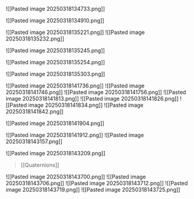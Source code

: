 ![[Pasted image 20250318134733.png]]

![[Pasted image 20250318134910.png]]

![[Pasted image 20250318135221.png]]
![[Pasted image 20250318135232.png]]

![[Pasted image 20250318135245.png]]

![[Pasted image 20250318135254.png]]

![[Pasted image 20250318135303.png]]

![[Pasted image 20250318141736.png]]
![[Pasted image 20250318141746.png]]
![[Pasted image 20250318141756.png]]
![[Pasted image 20250318141813.png]]
![[Pasted image 20250318141826.png]]
![[Pasted image 20250318141834.png]]
![[Pasted image 20250318141842.png]]

![[Pasted image 20250318141904.png]]

![[Pasted image 20250318141912.png]]
![[Pasted image 20250318143157.png]]

![[Pasted image 20250318143209.png]]
>[[Quaternions]]

![[Pasted image 20250318143700.png]]
![[Pasted image 20250318143706.png]]
![[Pasted image 20250318143712.png]]
![[Pasted image 20250318143719.png]]
![[Pasted image 20250318143725.png]]

